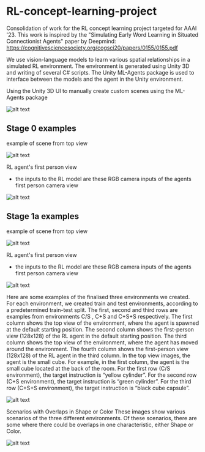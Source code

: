 # RL-concept-learning-project
Consolidation of work for the RL concept learning project targeted for AAAI '23.
This work is inspired by the "Simulating Early Word Learning in Situated Connectionist Agents" paper by Deepmind: https://cognitivesciencesociety.org/cogsci20/papers/0155/0155.pdf

We use vision-language models to learn various spatial relationships in a simulated RL environment. The environment is generated using Unity 3D and writing of several C# scripts. The Unity ML-Agents package is used to interface between the models and the agent in the Unity environment.


Using the Unity 3D UI to manually create custom scenes using the ML-Agents package

![alt text](https://github.com/haidiazaman/RL-concept-learning-project/blob/main/imgs/mlagents_s1a_unity_ui.jpg)


## Stage 0 examples
example of scene from top view

![alt text](https://github.com/haidiazaman/RL-concept-learning-project/blob/main/imgs/s0_topcamera.jpg)

RL agent's first person view 
- the inputs to the RL model are these RGB camera inputs of the agents first person camera view

![alt text](https://github.com/haidiazaman/RL-concept-learning-project/blob/main/imgs/s0_agentcamera.jpg)


## Stage 1a examples
example of scene from top view

![alt text](https://github.com/haidiazaman/RL-concept-learning-project/blob/main/imgs/s1a_topcamera.jpg)

RL agent's first person view 
- the inputs to the RL model are these RGB camera inputs of the agents first person camera view
  
![alt text](https://github.com/haidiazaman/RL-concept-learning-project/blob/main/imgs/s1a_agentcamera.jpg)


Here are some examples of the finalised three environments we created. For each environment, we created train and test environments, according to a predetermined train-test split.
The first, second and third rows are examples from environments C/S , C+S and C+S+S respectively. The first column shows the top view of the environment, where the agent is spawned at the default starting position. The second column shows the first-person view (128x128) of the RL agent in the default starting position. The third column shows the top view of the environment, where the agent has moved around the environment. The fourth column shows the first-person view (128x128) of the RL agent in the third column. In the top view images, the agent is the small cube. For example, in the first column, the agent is the small cube located at the back of the room. For the first row (C/S environment), the target instruction is “yellow cylinder”. For the second row (C+S environment), the target instruction is “green cylinder”. For the third row (C+S+S environment), the target instruction is “black cube capsule”.

![alt text](https://github.com/haidiazaman/RL-concept-learning-project/blob/main/imgs/supp%20fig%201.jpg)

Scenarios with Overlaps in Shape or Color
These images show various scenarios of the three different environments. Of these scenarios, there are some where there could be overlaps in one characteristic, either Shape or Color.
  
![alt text](https://github.com/haidiazaman/RL-concept-learning-project/blob/main/imgs/supp%20fig%202.jpg)
